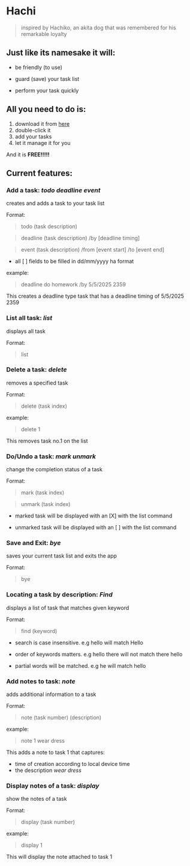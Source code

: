 # Hachi
>inspired by Hachiko, an akita dog that was remembered for his remarkable loyalty

## Just like its namesake it will:
+ be friendly (to use)
* guard (save) your task list
- perform your task quickly

## All you need to do is:
1. download it from [here](https://github.com/ren0716/ip)
2. double-click it
3. add your tasks
4. let it manage it for you

And it is **FREE!!!!!**

## Current features:
###  Add a task: *todo deadline event*
creates and adds a task to your task list

Format:
>todo (task description)

>deadline (task description) /by [deadline timing]

>event (task description) /from [event start] /to [event end]

+ all [ ] fields to be filled in dd/mm/yyyy ha format

example:
>deadline do homework /by 5/5/2025 2359

This creates a deadline type task that has a deadline timing of 5/5/2025 2359

### List all task: *list*
displays all task

Format:
>list

### Delete a task: *delete*
removes a specified task

Format:
>delete (task index)

example:
>delete 1

This removes task no.1 on the list

### Do/Undo a task: *mark unmark*
change the completion status of a task

Format:
>mark (task index)

>unmark (task index)

+ marked task will be displayed with an [X] with the list command
- unmarked task will be displayed with an [ ] with the list command

### Save and Exit: *bye*
saves your current task list and exits the app

Format:
>bye

### Locating a task by description: *Find*
displays a list of task that matches given keyword

Format:
>find (keyword)

+ search is case insensitive. e.g hello will match Hello
* order of keywords matters. e.g hello there will not match there hello
- partial words will be matched. e.g he will match hello

### Add notes to task: *note*
adds additional information to a task

Format:
>note (task number) (description)

example:
>note 1 wear dress

This adds a note to task 1 that captures:
+ time of creation according to local device time
+ the description *wear dress*

### Display notes of a task: *display*
show the notes of a task

Format:
>display (task number)

example:
>display 1

This will display the note attached to task 1